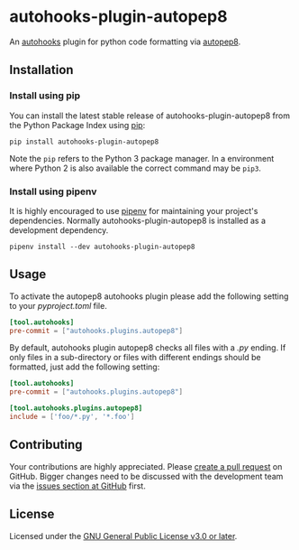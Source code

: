 # autohooks-plugin-autopep8

An [autohooks](https://github.com/greenbone/autohooks) plugin for python code
formatting via [autopep8](https://github.com/hhatto/autopep8).

## Installation

### Install using pip

You can install the latest stable release of autohooks-plugin-autopep8 from the
Python Package Index using [pip](https://pip.pypa.io/):

    pip install autohooks-plugin-autopep8

Note the `pip` refers to the Python 3 package manager. In a environment where
Python 2 is also available the correct command may be `pip3`.

### Install using pipenv

It is highly encouraged to use [pipenv](https://github.com/pypa/pipenv) for
maintaining your project's dependencies. Normally autohooks-plugin-autopep8 is
installed as a development dependency.

    pipenv install --dev autohooks-plugin-autopep8

## Usage

To activate the autopep8 autohooks plugin please add the following setting to your
*pyproject.toml* file.

```toml
[tool.autohooks]
pre-commit = ["autohooks.plugins.autopep8"]
```

By default, autohooks plugin autopep8 checks all files with a *.py* ending. If only
files in a sub-directory or files with different endings should be formatted,
just add the following setting:

```toml
[tool.autohooks]
pre-commit = ["autohooks.plugins.autopep8"]

[tool.autohooks.plugins.autopep8]
include = ['foo/*.py', '*.foo']
```


## Contributing

Your contributions are highly appreciated. Please
[create a pull request](https://github.com/LeoIV/autohooks-plugin-autopep8/pulls)
on GitHub. Bigger changes need to be discussed with the development team via the
[issues section at GitHub](https://github.com/LeoIV/autohooks-plugin-autopep8/issues)
first.

## License

Licensed under the [GNU General Public License v3.0 or later](LICENSE).
